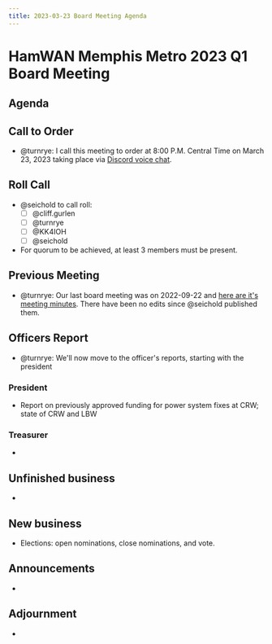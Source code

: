 ```yaml
---
title: 2023-03-23 Board Meeting Agenda
---
```

# HamWAN Memphis Metro 2023 Q1 Board Meeting

## Agenda

## Call to Order

- @turnrye: I call this meeting to order at 8:00 P.M. Central Time on March 23, 2023 taking place via [Discord voice chat](https://discord.gg/8KyKeACxM6?event=1068683760930930778).

## Roll Call

- @seichold to call roll:
  - [ ] @cliff.gurlen
  - [ ] @turnrye
  - [ ] @KK4IOH
  - [ ] @seichold
- For quorum to be achieved, at least 3 members must be present.

## Previous Meeting

- @turnrye: Our last board meeting was on 2022-09-22 and [here are it's meeting minutes](../minutes/2022-09-22-board-meeting-minutes). There have been no edits since @seichold published them.
    
## Officers Report

- @turnrye: We'll now move to the officer's reports, starting with the president

### President

- Report on previously approved funding for power system fixes at CRW; state of CRW and LBW

### Treasurer

- 

## Unfinished business

- 

## New business

- Elections: open nominations, close nominations, and vote.

## Announcements

- 

## Adjournment

- 